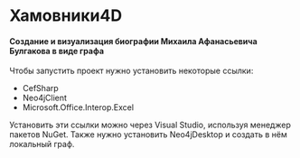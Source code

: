# Хамовники4D
#### Создание и визуализация биографии Михаила Афанасьевича Булгакова в виде графа 
Чтобы запустить проект нужно установить некоторые ссылки:
  - CefSharp
  - Neo4jClient
  - Microsoft.Office.Interop.Excel

Установить эти ссылки можно через Visual Studio, используя менеджер пакетов NuGet.
Также нужно установить Neo4jDesktop и создать в нём локальный граф. 
